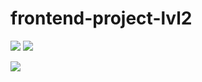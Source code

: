 # frontend-project-lvl2
<a href="https://github.com/disheg/frontend-project/actions">
<img src="https://github.com/disheg/frontend-project/workflows/eslint/badge.svg" /></a>
<a href="https://codeclimate.com/github/disheg/frontend-project/maintainability"><img src="https://api.codeclimate.com/v1/badges/af58a95d23213128e353/maintainability" /></a>

<a href="https://asciinema.org/a/DXCYo83JX1hE2pcagpqL3sonr" target="_blank"><img src="https://asciinema.org/a/DXCYo83JX1hE2pcagpqL3sonr.svg" /></a>
